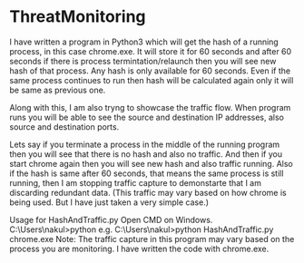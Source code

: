 # ThreatMonitoring
I have written a program in Python3 which will get the hash of a running process, in this case chrome.exe. It will store it for 60 seconds and after 60 seconds if there is process termintation/relaunch then you will see new hash of that process. Any hash is only available for 60 seconds. Even if the same process continues to run then hash will be calculated again only it will be same as previous one.

Along with this, I am also tryng to showcase the traffic flow. When program runs you will be able to see the source and destination IP addresses, also source and destination ports.

Lets say if you terminate a process in the middle of the running program then you will see that there is no hash and also no traffic. And then if you start chrome again then you will see new hash and also traffic running. Also if the hash is same after 60 seconds, that means the same process is still running, then I am stopping traffic capture to demonstarte that I am discarding redundant data. (This traffic may vary based on how chrome is being used. But I have just taken a very simple case.)

Usage for HashAndTraffic.py
Open CMD on Windows.
C:\Users\nakul>python <path to HashAndTraffic.py> <process to monitor>
e.g.
C:\Users\nakul>python HashAndTraffic.py chrome.exe
Note: The traffic capture in this program may vary based on the process you are monitoring. I have written the code with chrome.exe.
